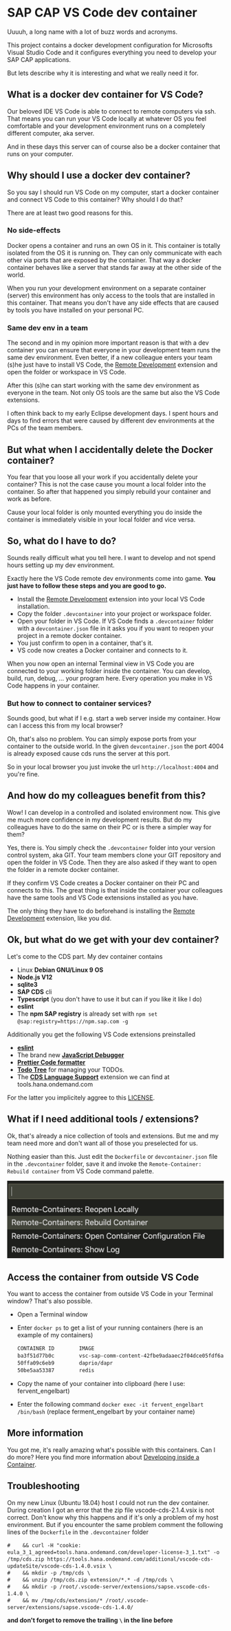 # SAP CAP VS Code dev container

Uuuuh, a long name with a lot of buzz words and acronyms.  

This project contains a docker development configuration for Microsofts Visual Studio Code and it configures everything you need to develop your SAP CAP applications.

But lets describe why it is interesting and what we really need it for.

## What is a docker dev container for VS Code?

Our beloved IDE VS Code is able to connect to remote computers via ssh. That means you can run your VS Code locally at whatever OS you feel comfortable and your development environment runs on a completely different computer, aka server.   

And in these days this server can of course also be a docker container that runs on your computer.

## Why should I use a docker dev container?

So you say I should run VS Code on my computer, start a docker container and connect VS Code to this container? Why should I do that?

There are at least two good reasons for this.

### No side-effects

Docker opens a container and runs an own OS in it. This container is totally isolated from the OS it is running on. They can only communicate with each other via ports that are exposed by the container. That way a docker container behaves like a server that stands far away at the other side of the world.

When you run your development environment on a separate container (server) this environment has only access to the tools that are installed in this container. That means you don't have any side effects that are caused by tools you have installed on your personal PC.

### Same dev env in a team

The second and in my opinion more important reason is that with a dev container you can ensure that everyone in your development team runs the same dev environment. Even better, if a new colleague enters your team (s)he just have to install VS Code, the [Remote Development](https://marketplace.visualstudio.com/items?itemName=ms-vscode-remote.vscode-remote-extensionpack) extension and open the folder or workspace in VS Code.

After this (s)he can start working with the same dev environment as everyone in the team. Not only OS tools are the same but also the VS Code extensions. 

I often think back to my early Eclipse development days. I spent hours and days to find errors that were caused by different dev environments at the PCs of the team members.

## But what when I accidentally delete the Docker container?

You fear that you loose all your work if you accidentally delete your container? This is not the case cause you mount a local folder into the container. So after that happened you simply rebuild your container and work as before.

Cause your local folder is only mounted everything you do inside the container is immediately visible in your local folder and vice versa.

## So, what do I have to do?

Sounds really difficult what you tell here. I want to develop and not spend hours setting up my dev environment.

Exactly here the VS Code remote dev environments come into game. **You just have to follow these steps and you are good to go.**

-  Install the [Remote Development](https://marketplace.visualstudio.com/items?itemName=ms-vscode-remote.vscode-remote-extensionpack) extension into your local VS Code installation.
- Copy the folder `.devcontainer` into your project or workspace folder.
- Open your folder in VS Code. If VS Code finds a `.devcontainer` folder with a `devcontainer.json` file in it asks you if you want to reopen your project in a remote docker container.
- You just confirm to open in a container, that's it.
- VS code now creates a Docker container and connects to it.

When you now open an internal Terminal view in VS Code you are connected to your working folder inside the container. You can develop, build, run, debug, ... your program here. 
Every operation you make in VS Code happens in your container.

### But how to connect to container services?

Sounds good, but what if I e.g. start a web server inside my container. How can I access this from my local browser?

Oh, that's also no problem. You can simply expose ports from your container to the outside world. In the given `devcontainer.json` the port 4004 is already exposed cause cds runs the server at this port.

So in your local browser you just invoke the url `http://localhost:4004` and you're fine.

## And how do my colleagues benefit from this?

Wow! I can develop in a controlled and isolated environment now. This give me much more confidence in my development results. But do my colleagues have to do the same on their PC or is there a simpler way for them?

Yes, there is. You simply check the `.devcontainer` folder into your version control system, aka GIT. Your team members clone your GIT repository and open the folder in VS Code. Then they are also asked if they want to open the folder in a remote docker container.

If they confirm VS Code creates a Docker container on their PC and connects to this. The great thing is that inside the container your colleagues have the same tools and VS Code extensions installed as you have.

The only thing they have to do beforehand is installing the [Remote Development](https://marketplace.visualstudio.com/items?itemName=ms-vscode-remote.vscode-remote-extensionpack) extension, like you did. 

## Ok, but what do we get with your dev container?

Let's come to the CDS part. My dev container contains 

- Linux **Debian GNU/Linux 9 OS**
- **Node.js V12**
- **sqlite3**
- **SAP CDS** cli
- **Typescript** (you don't have to use it but can if you like it like I do)
- **eslint**
- The **npm SAP registry** is already set with `npm set @sap:registry=https://npm.sap.com -g`

Additionally you get the following VS Code extensions preinstalled

- **[eslint](https://marketplace.visualstudio.com/items?itemName=dbaeumer.vscode-eslint)**
- The brand new **[JavaScript Debugger](https://marketplace.visualstudio.com/items?itemName=ms-vscode.js-debug-nightly)**
- **[Prettier Code formatter](https://marketplace.visualstudio.com/items?itemName=esbenp.prettier-vscode)**
- **[Todo Tree](https://marketplace.visualstudio.com/items?itemName=Gruntfuggly.todo-tree)** for managing your TODOs.
- The **[CDS Language Support](https://tools.hana.ondemand.com/additional/vscode-cds-updateSite/vscode-cds-1.4.0.vsix)** extension we can find at tools.hana.ondemand.com

For the latter you implicitely aggree to this [LICENSE](https://tools.hana.ondemand.com//developer-license-3_1.txt).

## What if I need additional tools / extensions?

Ok, that's already a nice collection of tools and extensions. But me and my team need more and don't want all of those you preselected for us.

Nothing easier than this. Just edit the `Dockerfile`  or `devcontainer.json` file in the `.devcontainer` folder, save it and invoke the `Remote-Container: Rebuild container` from VS Code command palette.

![image-20200220224025455](images/rebuild-container.png)

## Access the container from outside VS Code

You want to access the container from outside VS Code in your Terminal window? That's also possible.

- Open a Terminal window

- Enter `docker ps` to get a list of your running containers (here is an example of my containers)

  ```bash
  CONTAINER ID        IMAGE                                                         COMMAND                  CREATED             STATUS              PORTS               NAMES
  ba3f51d77b0c        vsc-sap-comm-content-42fbe9adaaec2f04dce05fdf6aa373d0         "/bin/sh -c 'echo Co…"   2 days ago          Up 2 days                               fervent_engelbart
  50ffa09c6eb9        daprio/dapr                                                   "./placement"            3 days ago          Up 2 days                               dapr_placement_dapr-dev-container
  50be5aa53387        redis                                                         "docker-entrypoint.s…"   3 days ago          Up 2 days           6379/tcp            dapr_redis_dapr-dev-container
  ```

- Copy the name of your container into clipboard (here I use: fervent_engelbart)

- Enter the following command `docker exec -it fervent_engelbart /bin/bash` (replace ferment_engelbart by your container name)



## More information

You got me, it's really amazing what's possible with this containers. Can I do more?
Here you find more information about [Developing inside a Container](https://code.visualstudio.com/docs/remote/containers).

## Troubleshooting

On my new Linux (Ubuntu 18.04) host I could not run the dev container. During creation I got an error that the zip file vscode-cds-2.1.4.vsix is not correct. Don't know why this happens and if it's only a problem of my host environment. But if you encounter the same problem comment the following lines of the `Dockerfile` in the `.devcontainer` folder 
```
#    && curl -H "cookie: eula_3_1_agreed=tools.hana.ondemand.com/developer-license-3_1.txt" -o /tmp/cds.zip https://tools.hana.ondemand.com/additional/vscode-cds-updateSite/vscode-cds-1.4.0.vsix \
#    && mkdir -p /tmp/cds \
#    && unzip /tmp/cds.zip extension/*.* -d /tmp/cds \
#    && mkdir -p /root/.vscode-server/extensions/sapse.vscode-cds-1.4.0 \
#    && mv /tmp/cds/extension/* /root/.vscode-server/extensions/sapse.vscode-cds-1.4.0/ 
```
__and don't forget to remove the trailing `\` in the line before__

  

​    
